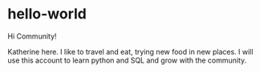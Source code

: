 # hello-world
Hi Community!

Katherine here. I like to travel and eat, trying new food in new places.
I will use this account to learn python and SQL and grow with the community.
